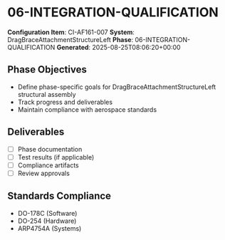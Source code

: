 # 06-INTEGRATION-QUALIFICATION

**Configuration Item**: CI-AF161-007
**System**: DragBraceAttachmentStructureLeft
**Phase**: 06-INTEGRATION-QUALIFICATION
**Generated**: 2025-08-25T08:06:20+00:00

## Phase Objectives
- Define phase-specific goals for DragBraceAttachmentStructureLeft structural assembly
- Track progress and deliverables
- Maintain compliance with aerospace standards

## Deliverables
- [ ] Phase documentation
- [ ] Test results (if applicable)
- [ ] Compliance artifacts
- [ ] Review approvals

## Standards Compliance
- DO-178C (Software)
- DO-254 (Hardware)
- ARP4754A (Systems)

